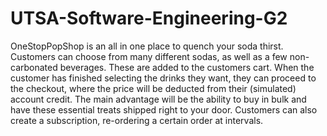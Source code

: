 # UTSA-Software-Engineering-G2

OneStopPopShop is an all in one place to quench your soda thirst. Customers can choose from many different sodas, as well as a few non-carbonated beverages. These are added to the customers cart. When the customer has finished selecting the drinks they want, they can proceed to the checkout, where the price will be deducted from their (simulated) account credit. The main advantage will be the ability to buy in bulk and have these essential treats shipped right to your door. Customers can also create a subscription, re-ordering a certain order at intervals.